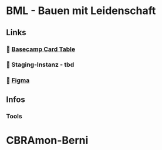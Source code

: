 # BML - Bauen mit Leidenschaft

## Links

### 🎪 [Basecamp Card Table](https://3.basecamp.com/4821799/buckets/39364779/card_tables/7876646857)

### 👀 Staging-Instanz - tbd

### 🎨 [Figma](https://www.figma.com/design/Vt9I6yGgSCDNGmq3zs7NDI/Webdesign?node-id=2103-66&node-type=frame&m=dev)

## Infos

### Tools
# CBRAmon-Berni
